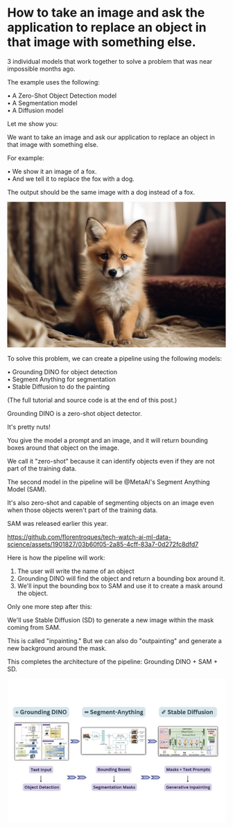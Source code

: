 # How to take an image and ask the application to replace an object in that image with something else.

3 individual models that work together to solve a problem that was near impossible months ago.  

The example uses the following:  

• A Zero-Shot Object Detection model  
• A Segmentation model  
• A Diffusion model  

Let me show you:

We want to take an image and ask our application to replace an object in that image with something else.  

For example:  

• We show it an image of a fox.  
• And we tell it to replace the fox with a dog.  

The output should be the same image with a dog instead of a fox.  

![Image of fox](img/fox.jpg)

To solve this problem, we can create a pipeline using the following models:  

• Grounding DINO for object detection  
• Segment Anything for segmentation  
• Stable Diffusion to do the painting  

(The full tutorial and source code is at the end of this post.)  

Grounding DINO is a zero-shot object detector.  

It's pretty nuts!  

You give the model a prompt and an image, and it will return bounding boxes around that object on the image.  

We call it "zero-shot" because it can identify objects even if they are not part of the training data.  

The second model in the pipeline will be @MetaAI's Segment Anything Model (SAM).  

It's also zero-shot and capable of segmenting objects on an image even when those objects weren't part of the training data.  

SAM was released earlier this year.  

https://github.com/florentroques/tech-watch-ai-ml-data-science/assets/1901827/03b60f05-2a85-4cff-83a7-0d272fc8dfd7

Here is how the pipeline will work:

1. The user will write the name of an object  
2. Grounding DINO will find the object and return a bounding box around it.  
3. We'll input the bounding box to SAM and use it to create a mask around the object.  

Only one more step after this:  

We'll use Stable Diffusion (SD) to generate a new image within the mask coming from SAM.  

This is called "inpainting." But we can also do "outpainting" and generate a new background around the mask.  

This completes the architecture of the pipeline: Grounding DINO + SAM + SD.  

![Grounding DINO to Segment Anything to Stable Diffusion](img/grounding-dino-to-segment-anything-to-stable-diffusion.png)
